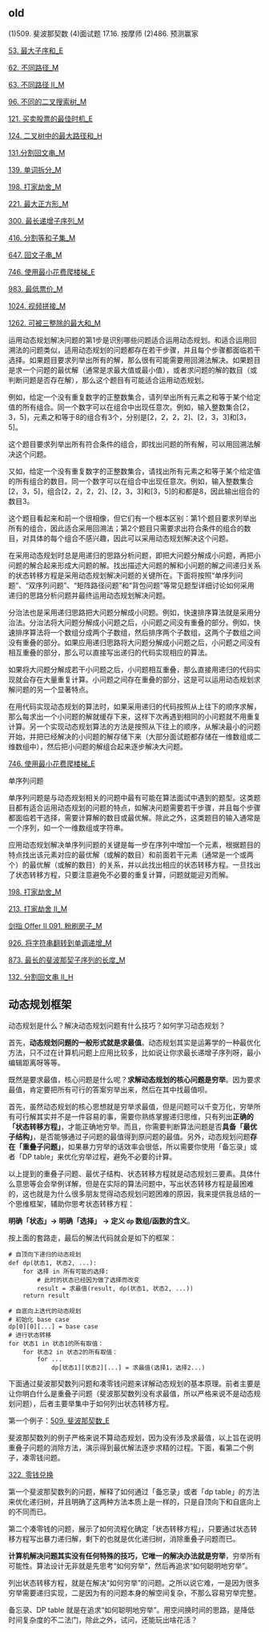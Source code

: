 ## old

(1)509. 斐波那契数 
(4)面试题 17.16. 按摩师
(2)486. 预测赢家

[53. 最大子序和_E](../explain/53.%20最大子序和_E.md)

[62. 不同路径_M](../explain/62.%20不同路径_M.md)

[63. 不同路径 II_M](../explain/63.%20不同路径%20II_M.md)

[96. 不同的二叉搜索树_M](../explain/96.%20不同的二叉搜索树_M.md)

[121. 买卖股票的最佳时机_E](../explain/121.%20买卖股票的最佳时机_E.md)

[124. 二叉树中的最大路径和_H](../explain/124.%20二叉树中的最大路径和_H.md)

[131.分割回文串_M](../explain/131.分割回文串_M.md)

[139. 单词拆分_M](../explain/139.%20单词拆分_M.md)

[198. 打家劫舍_M](../explain/198.%20打家劫舍_M.md)

[221. 最大正方形_M](../explain/221.%20最大正方形_M.md)

[300. 最长递增子序列_M](../explain/300.%20最长递增子序列_M.md)

[416. 分割等和子集_M](../explain/416.%20分割等和子集_M.md)

[647. 回文子串_M](../explain/647.%20回文子串_M.md)

[746. 使用最小花费爬楼梯_E](../explain/746.%20使用最小花费爬楼梯_E.md)

[983. 最低票价_M](../explain/983.%20最低票价_M.md)

[1024. 视频拼接_M](../explain/1024.%20视频拼接_M.md)

[1262. 可被三整除的最大和_M](../explain/1262.%20可被三整除的最大和_M.md)

运用动态规划解决问题的第1步是识别哪些问题适合运用动态规划。和适合运用回溯法的问题类似，适用动态规划的问题都存在若干步骤，并且每个步骤都面临若干选择。如果题目要求列举出所有的解，那么很有可能需要用回溯法解决。如果题目是求一个问题的最优解（通常是求最大值或最小值），或者求问题的解的数目（或判断问题是否存在解），那么这个题目有可能适合运用动态规划。

例如，给定一个没有重复数字的正整数集合，请列举出所有元素之和等于某个给定值的所有组合。同一个数字可以在组合中出现任意次。例如，输入整数集合[2，3，5]，元素之和等于8的组合有3个，分别是[2，2，2，2]、[2，3，3]和[3，5]。

这个题目要求列举出所有符合条件的组合，即找出问题的所有解，可以用回溯法解决这个问题。

又如，给定一个没有重复数字的正整数集合，请找出所有元素之和等于某个给定值的所有组合的数目。同一个数字可以在组合中出现任意次。例如，输入整数集合[2，3，5]，组合[2，2，2，2]、[2，3，3]和[3，5]的和都是8，因此输出组合的数目3。

这个题目看起来和前一个很相像，但它们有一个根本区别：第1个题目要求列举出所有的组合，因此适合采用回溯法；第2个题目只需要求出符合条件的组合的数目，对具体的每个组合不感兴趣，因此可以采用动态规划解决这个问题。

在采用动态规划时总是用递归的思路分析问题，即把大问题分解成小问题，再把小问题的解合起来形成大问题的解。找出描述大问题的解和小问题的解之间递归关系的状态转移方程是采用动态规划解决问题的关键所在。下面将按照“单序列问题”、“双序列问题”、“矩阵路径问题”和“背包问题”等常见题型详细讨论如何采用递归的思路分析问题并最终运用动态规划解决问题。

分治法也是采用递归思路把大问题分解成小问题。例如，快速排序算法就是采用分治法。分治法将大问题分解成小问题之后，小问题之间没有重叠的部分。例如，快速排序算法将一个数组分成两个子数组，然后排序两个子数组，这两个子数组之间没有重叠的部分。如果应用递归思路将大问题分解成小问题之后，小问题之间没有相互重叠的部分，那么可以直接写出递归的代码实现相应的算法。

如果将大问题分解成若干小问题之后，小问题相互重叠，那么直接用递归的代码实现就会存在大量重复计算。小问题之间存在重叠的部分，这是可以运用动态规划求解问题的另一个显著特点。

在用代码实现动态规划的算法时，如果采用递归的代码按照从上往下的顺序求解，那么每求出一个小问题的解就缓存下来，这样下次再遇到相同的小问题就不用重复计算。另一个实现动态规划算法的方法是按照从下往上的顺序，从解决最小的问题开始，并把已经解决的小问题的解存储下来（大部分面试题都存储在一维数组或二维数组中），然后把小问题的解组合起来逐步解决大问题。

[746. 使用最小花费爬楼梯_E](../explain/746.%20使用最小花费爬楼梯_E.md)

单序列问题

单序列问题是与动态规划相关的问题中最有可能在算法面试中遇到的题型。这类题目都有适合运用动态规划的问题的特点，如解决问题需要若干步骤，并且每个步骤都面临若干选择，需要计算解的数目或最优解。除此之外，这类题目的输入通常是一个序列，如一个一维数组或字符串。

应用动态规划解决单序列问题的关键是每一步在序列中增加一个元素，根据题目的特点找出该元素对应的最优解（或解的数目）和前面若干元素（通常是一个或两个）的最优解（或解的数目）的关系，并以此找出相应的状态转移方程。一旦找出了状态转移方程，只要注意避免不必要的重复计算，问题就能迎刃而解。

[198. 打家劫舍_M](../explain/198.%20打家劫舍_M.md)

[213. 打家劫舍 II_M](../explain/213.%20打家劫舍%20II_M.md)

[剑指 Offer II 091. 粉刷房子_M](../explain/剑指%20Offer%20II%20091.%20粉刷房子_M.md)

[926. 将字符串翻转到单调递增_M](../explain/926.%20将字符串翻转到单调递增_M.md)

[873. 最长的斐波那契子序列的长度_M](../explain/873.%20最长的斐波那契子序列的长度_M.md)

[132. 分割回文串 II_H](../explain/132.%20分割回文串%20II_H.md)

## 动态规划框架

动态规划是什么？解决动态规划问题有什么技巧？如何学习动态规划？

首先，**动态规划问题的一般形式就是求最值**。动态规划其实是运筹学的一种最优化方法，只不过在计算机问题上应用比较多，比如说让你求最长递增子序列呀，最小编辑距离呀等等。

既然是要求最值，核心问题是什么呢？**求解动态规划的核心问题是穷举**。因为要求最值，肯定要把所有可行的答案穷举出来，然后在其中找最值呗。

首先，虽然动态规划的核心思想就是穷举求最值，但是问题可以千变万化，穷举所有可行解其实并不是一件容易的事，需要你熟练掌握递归思维，只有列出**正确的「状态转移方程」**，才能正确地穷举。而且，你需要判断算法问题是否**具备「最优子结构」**，是否能够通过子问题的最值得到原问题的最值。另外，动态规划问题**存在「重叠子问题」**，如果暴力穷举的话效率会很低，所以需要你使用「备忘录」或者「DP table」来优化穷举过程，避免不必要的计算。

以上提到的重叠子问题、最优子结构、状态转移方程就是动态规划三要素。具体什么意思等会会举例详解，但是在实际的算法问题中，写出状态转移方程是最困难的，这也就是为什么很多朋友觉得动态规划问题困难的原因，我来提供我总结的一个思维框架，辅助你思考状态转移方程：

**明确「状态」-> 明确「选择」 -> 定义 `dp` 数组/函数的含义**。

按上面的套路走，最后的解法代码就会是如下的框架：

```
# 自顶向下递归的动态规划
def dp(状态1, 状态2, ...):
    for 选择 in 所有可能的选择:
        # 此时的状态已经因为做了选择而改变
        result = 求最值(result, dp(状态1, 状态2, ...))
    return result

# 自底向上迭代的动态规划
# 初始化 base case
dp[0][0][...] = base case
# 进行状态转移
for 状态1 in 状态1的所有取值：
    for 状态2 in 状态2的所有取值：
        for ...
            dp[状态1][状态2][...] = 求最值(选择1，选择2...)
```

下面通过斐波那契数列问题和凑零钱问题来详解动态规划的基本原理。前者主要是让你明白什么是重叠子问题（斐波那契数列没有求最值，所以严格来说不是动态规划问题），后者主要举集中于如何列出状态转移方程。

第一个例子：[509. 斐波那契数_E](../explain/509.%20斐波那契数_E.md)

斐波那契数列的例子严格来说不算动态规划，因为没有涉及求最值，以上旨在说明重叠子问题的消除方法，演示得到最优解法逐步求精的过程。下面，看第二个例子，凑零钱问题。

[322. 零钱兑换](../explain/322.%20零钱兑换.md)

第一个斐波那契数列的问题，解释了如何通过「备忘录」或者「dp table」的方法来优化递归树，并且明确了这两种方法本质上是一样的，只是自顶向下和自底向上的不同而已。

第二个凑零钱的问题，展示了如何流程化确定「状态转移方程」，只要通过状态转移方程写出暴力递归解，剩下的也就是优化递归树，消除重叠子问题而已。

**计算机解决问题其实没有任何特殊的技巧，它唯一的解决办法就是穷举**，穷举所有可能性。算法设计无非就是先思考“如何穷举”，然后再追求“如何聪明地穷举”。

列出状态转移方程，就是在解决“如何穷举”的问题。之所以说它难，一是因为很多穷举需要递归实现，二是因为有的问题本身的解空间复杂，不那么容易穷举完整。

备忘录、DP table 就是在追求“如何聪明地穷举”。用空间换时间的思路，是降低时间复杂度的不二法门，除此之外，试问，还能玩出啥花活？



